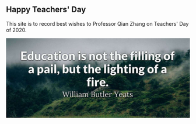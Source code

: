 ## Happy Teachers' Day

This site is to record best wishes to Professor Qian Zhang on Teachers' Day of 2020. 

<script src="https://unpkg.com/web3@latest/dist/web3.min.js"></script>
<script type="text/javascript" src="./fetch.js" charset="utf-8"></script>
<div id="text"></div>

![Image](https://github.com/codespace123/GreetingCard/blob/master/williambutleryeats.jpg)
